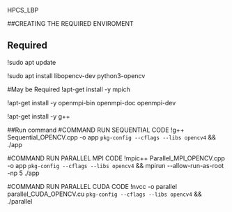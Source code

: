 HPCS_LBP

##CREATING THE REQUIRED ENVIROMENT

## Required
!sudo apt update

!sudo apt install libopencv-dev python3-opencv

#May be Required
!apt-get install -y mpich

!apt-get install -y openmpi-bin openmpi-doc openmpi-dev

!apt-get install -y g++

##Run command
#COMMAND RUN SEQUENTIAL CODE
!g++ Sequential_OPENCV.cpp -o app `pkg-config --cflags --libs opencv4` && ./app

#COMMAND RUN PARALLEL MPI CODE
!mpic++ Parallel_MPI_OPENCV.cpp -o app `pkg-config --cflags --libs opencv4` && mpirun --allow-run-as-root -np 5 ./app

#COMMAND RUN PARALLEL CUDA CODE
!nvcc -o parallel parallel_CUDA_OPENCV.cu `pkg-config --cflags --libs opencv4` && ./parallel
